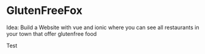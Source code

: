 # GlutenFreeFox

Idea: Build a Website with vue and ionic where you can see all restaurants in your town that offer  glutenfree food

Test